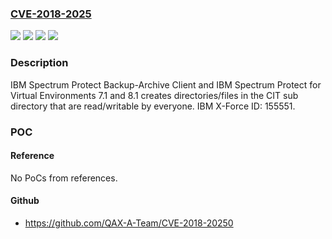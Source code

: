 ### [CVE-2018-2025](https://cve.mitre.org/cgi-bin/cvename.cgi?name=CVE-2018-2025)
![](https://img.shields.io/static/v1?label=Product&message=Spectrum%20Protect%20Backup-Archive%20Client&color=blue)
![](https://img.shields.io/static/v1?label=Product&message=Spectrum%20Protect%20for%20Virtual%20Environments&color=blue)
![](https://img.shields.io/static/v1?label=Version&message=n%2Fa&color=blue)
![](https://img.shields.io/static/v1?label=Vulnerability&message=Obtain%20Information&color=brighgreen)

### Description

IBM Spectrum Protect Backup-Archive Client and IBM Spectrum Protect for Virtual Environments 7.1 and 8.1 creates directories/files in the CIT sub directory that are read/writable by everyone. IBM X-Force ID: 155551.

### POC

#### Reference
No PoCs from references.

#### Github
- https://github.com/QAX-A-Team/CVE-2018-20250

